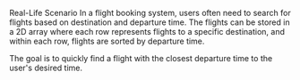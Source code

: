 Real-Life Scenario
In a flight booking system, users often need to search for flights based on destination and departure time. The flights can be stored in a 2D array where each row represents flights to a specific destination, and within each row, flights are sorted by departure time.

The goal is to quickly find a flight with the closest departure time to the user's desired time.